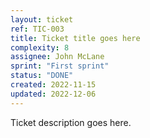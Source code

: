 ```yaml
---
layout: ticket
ref: TIC-003
title: Ticket title goes here
complexity: 8
assignee: John McLane
sprint: "First sprint"
status: "DONE"
created: 2022-11-15
updated: 2022-12-06
---
```

Ticket description goes here.

